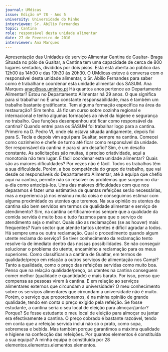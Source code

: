 ```yaml
---
journal: UMdicas
issue: Edição nº 78 - Ano 5
university: Universidade do Minho
interviewee: Sr. Abílio Fernandes
topic: Cantina
role: responsável desta unidade alimentar
date: 27 de Fevereiro de 2010
interviewer: Ana Marques
---
```



Apresentação das Unidades de serviço Alimentar
Cantina de Gualtar- Braga
Situada no pólo de Gualtar, a Cantina tem uma capacidade de cerca
de 800 lugares sentados, divididos por dois pisos. Esta está aberta
ao público das 12h00 às 14h00 e das 19h30 às 20h30. O UMdicas
esteve à conversa com o responsável desta unidade alimentar, o Sr. Abílio
Fernandes para saber como é trabalhar e coordenar esta unidade alimentar
dos SASUM.
Ana Marques
anac@sas.uminho.pt
Há quantos anos pertence ao
Departamento Alimentar?
Estou no Departamento Alimentar há
29 anos.
O que significa para si trabalhar no
É uma constante responsabilidade,
mas é também um trabalho bastante
gratificante.
Tem alguma formação específica na
área da restauração?
Sim tenho. Já fiz um curso sobre
cozinha regional e internacional e
tenho algumas formações ao nível
da higiene e segurança no trabalho.
Que funções desempenhou até
ficar como responsável da cantina?
Quando entrei para os SASUM foi
trabalhar logo para a cantina.
Primeiro na D. Pedro VI, onde ela
estava situada antigamente, depois
foi para S. Tecla e depois vim aqui
para Gualtar, sempre na cantina.
Comecei como cozinheiro e chefe de
turno até ficar como responsável da
unidade.
Ser responsável da cantina é para si
um desafio?
Sim, é um desafio constante. As
solicitações são muitas, é preciso
criatividade, aqui a monotonia não
tem lugar.
É fácil coordenar esta unidade
alimentar? Quais são as maiores
dificuldades?
Por vezes não é fácil. Todos os
trabalhos têm a sua dificuldade.
Porém, a boa competência do grupo
de trabalho, que vai desde os
responsáveis do Departamento
Alimentar, até à equipa que chefio
aqui na cantina, permite não só
resolver os problemas que surgem
no dia-a-dia como antecipá-los. Uma
das maiores dificuldades com que
nos deparamos é fazer uma
estimativa de quantas refeições
serão necessárias, mas a
experiencia já nos ensinou muita
coisa e conseguimos estimar com
alguma proximidade os utentes que
teremos.
Na sua opinião os utentes da
cantina são bem servidos em
termos de qualidade alimentar e
serviço de atendimento?
Sim, na cantina certificamo-nos
sempre que a qualidade da comida
servida é muito boa e tudo fazemos
para que o serviço de atendimento
seja o melhor.
Quais são as reclamações (se as
houver) mais frequentes?
Num sector que atende tantos
utentes é difícil agradar a todos. Há
sempre uma ou outra reclamação.
Qual o procedimento quando algum
utente reclama do serviço?
Se tiver conhecimento da
reclamação tento resolve-la de
imediato dentro das nossas
possibilidades. Se não conseguir
solucionar o problema do utente,
encaminho a reclamação para os
meus superiores.
Como classificaria a cantina de
Gualtar, em termos de
qualidade/preço em relação a
outros serviços de alimentação nos
Campi?
Tanto a qualidade, como o preço das
refeições servidas como muito boa.
Penso que na relação
qualidade/preço, os utentes na
cantina conseguem comer melhor
(qualidade e quantidade) e mais
barato. Por isso, penso que
compensa as pessoas virem à
cantina.
E em relação ao serviços
alimentares externos que
circundam a universidade?
O meu conhecimento sobre os
serviços alimentares que circundam
a universidade não é muito. Porém, o
serviço que proporcionamos, é na
minha opinião de grande qualidade,
tendo em conta o preço exigido pela
refeição.
Se fosse estudante, a cantina seria
o seu local de eleição para
almoçar/jantar? Porque?
Se fosse estudante o meu local de
eleição para almoçar ou jantar era
efectivamente a cantina. O preço
cobrado é bastante razoável, tendo
em conta que a refeição servida
inclui não só o prato, como sopa,
sobremesa e bebida. Mas também
porque garantimos a máxima
qualidade e higiene na confecção
das refeições.
Por quantos elementos é
constituída a sua equipa?
A minha equipa é constituída por 28
elementos.elementos.elementos.elementos.